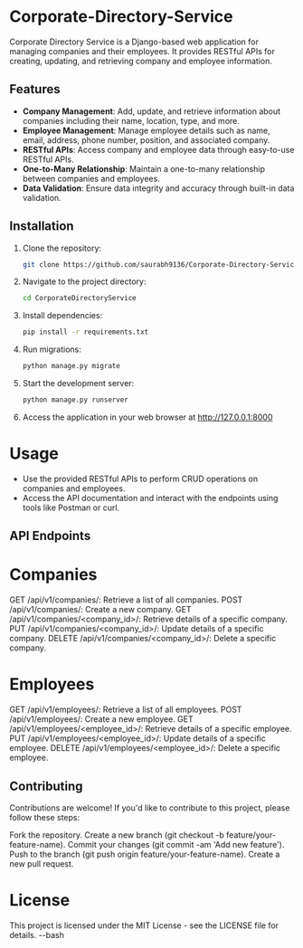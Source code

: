 # Corporate-Directory-Service
Corporate Directory Service is a Django-based web application for managing companies and their employees. It provides RESTful APIs for creating, updating, and retrieving company and employee information.
## Features

- **Company Management**: Add, update, and retrieve information about companies including their name, location, type, and more.
- **Employee Management**: Manage employee details such as name, email, address, phone number, position, and associated company.
- **RESTful APIs**: Access company and employee data through easy-to-use RESTful APIs.
- **One-to-Many Relationship**: Maintain a one-to-many relationship between companies and employees.
- **Data Validation**: Ensure data integrity and accuracy through built-in data validation.

## Installation

1. Clone the repository:

   ```bash
   git clone https://github.com/saurabh9136/Corporate-Directory-Service
2. Navigate to the project directory:

    ```bash
   cd CorporateDirectoryService
3. Install dependencies:
   ```bash
   pip install -r requirements.txt
4. Run migrations:
   ```bash
   python manage.py migrate
5. Start the development server:
   ```bash
   python manage.py runserver
6. Access the application in your web browser at http://127.0.0.1:8000

# Usage

- Use the provided RESTful APIs to perform CRUD operations on companies and employees.
- Access the API documentation and interact with the endpoints using tools like Postman or curl.
## API Endpoints
# Companies
GET /api/v1/companies/: Retrieve a list of all companies.
POST /api/v1/companies/: Create a new company.
GET /api/v1/companies/<company_id>/: Retrieve details of a specific company.
PUT /api/v1/companies/<company_id>/: Update details of a specific company.
DELETE /api/v1/companies/<company_id>/: Delete a specific company.

# Employees
GET /api/v1/employees/: Retrieve a list of all employees.
POST /api/v1/employees/: Create a new employee.
GET /api/v1/employees/<employee_id>/: Retrieve details of a specific employee.
PUT /api/v1/employees/<employee_id>/: Update details of a specific employee.
DELETE /api/v1/employees/<employee_id>/: Delete a specific employee.

## Contributing
Contributions are welcome! If you'd like to contribute to this project, please follow these steps:

Fork the repository.
Create a new branch (git checkout -b feature/your-feature-name).
Commit your changes (git commit -am 'Add new feature').
Push to the branch (git push origin feature/your-feature-name).
Create a new pull request.

# License
This project is licensed under the MIT License - see the LICENSE file for details.
--bash

